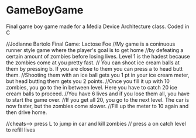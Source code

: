 # GameBoyGame
Final game boy game made for a Media Device Architecture class. Coded in C 

//Jodianne Bartolo Final Game: Lactose Foe
//My game is a coninuous runner style game where the player's goal is to get home 
//by defeating a certain amount of zombies before losing lives. Level 1 is the hadest because the zombies come at you pretty fast.
// You can shoot ice cream balls at them by pressing b. If you are close to them you can press a to head butt them.
//Shooting them with an ice ball gets you 1 pt in your ice cream meter, but head butting them gets you 2 points.
//Once you fill it up with 10 zombies, you go to the in between level. Here you have to catch 20 ice cream balls to proceed.
//You have 6 lives and if you lose them all, you have to start the game over.
//If you get all 20, you go to the next level. The car is now faster, but the zombies come slower.
//Fill up the meter to 10 again and then drive home.

//cheats--> press L to jump in car and kill zombies
// press a on catch level to refill lives

